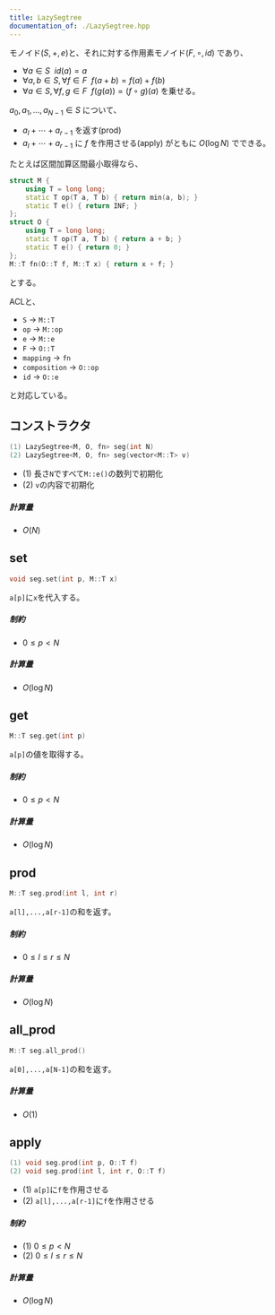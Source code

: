 ```yaml
---
title: LazySegtree
documentation_of: ./LazySegtree.hpp
---
```


モノイド$(S, +, e)$と、それに対する作用素モノイド$(F, \circ, id)$ であり、
- $\forall a \in S ~~ id(a) = a$
- $\forall a, b \in S, \forall f \in F ~~ f(a + b) = f(a) + f(b)$
- $\forall a \in S, \forall f, g \in F ~~ f(g(a)) = (f \circ g)(a)$
を乗せる。

$a_0, a_1, \ldots, a_{N-1} \in S$ について、
- $a_l + \cdots + a_{r-1}$ を返す(prod)
- $a_l + \cdots + a_{r-1}$ に $f$ を作用させる(apply)
がともに $O(\log N)$ でできる。

たとえば区間加算区間最小取得なら、
```cpp
struct M {
    using T = long long;
    static T op(T a, T b) { return min(a, b); }
    static T e() { return INF; }
};
struct O {
    using T = long long;
    static T op(T a, T b) { return a + b; }
    static T e() { return 0; }
};
M::T fn(O::T f, M::T x) { return x + f; }
```
とする。

ACLと、
- `S` -> `M::T`
- `op` -> `M::op`
- `e` -> `M::e`
- `F` -> `O::T`
- `mapping` -> `fn`
- `composition` -> `O::op`
- `id` -> `O::e`

と対応している。

## コンストラクタ
```cpp
(1) LazySegtree<M, O, fn> seg(int N)
(2) LazySegtree<M, O, fn> seg(vector<M::T> v)
```
- (1) 長さ`N`ですべて`M::e()`の数列で初期化
- (2) `v`の内容で初期化

##### 計算量
- $O(N)$

## set
```cpp
void seg.set(int p, M::T x)
```
`a[p]`に`x`を代入する。

##### 制約
- $0 \leq p < N$

##### 計算量
- $O(\log N)$

## get
```cpp
M::T seg.get(int p)
```
`a[p]`の値を取得する。

##### 制約
- $0 \leq p < N$

##### 計算量
- $O(\log N)$

## prod
```cpp
M::T seg.prod(int l, int r)
```
`a[l],...,a[r-1]`の和を返す。

##### 制約
- $0 \leq l \leq r \leq N$

##### 計算量
- $O(\log N)$


## all_prod
```cpp
M::T seg.all_prod()
```
`a[0],...,a[N-1]`の和を返す。

##### 計算量
- $O(1)$

## apply
```cpp
(1) void seg.prod(int p, O::T f)
(2) void seg.prod(int l, int r, O::T f)
```
- (1) `a[p]`に`f`を作用させる
- (2) `a[l],...,a[r-1]`に`f`を作用させる

##### 制約
- (1) $0 \leq p < N$
- (2) $0 \leq l \leq r \leq N$

##### 計算量
- $O(\log N)$

